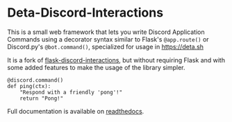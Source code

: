 # Deta-Discord-Interactions

This is a small web framework that lets you write Discord Application Commands using a decorator syntax similar to Flask's `@app.route()` or Discord.py's `@bot.command()`, specialized for usage in https://deta.sh

It is a fork of [flask-discord-interactions](https://pypi.org/project/Flask-Discord-Interactions/), but without requiring Flask and with some added features to make the usage of the library simpler.

```
@discord.command()
def ping(ctx):
    "Respond with a friendly 'pong'!"
    return "Pong!"
```

Full documentation is available on [readthedocs](https://flask-discord-interactions.readthedocs.io/).
